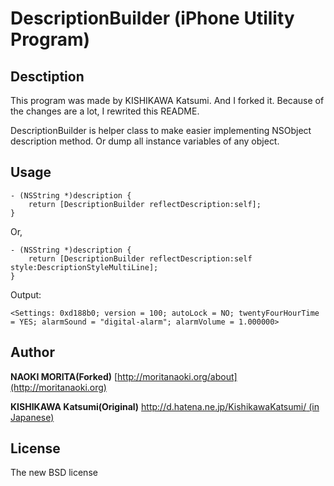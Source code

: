 # DescriptionBuilder (iPhone Utility Program)

## Desctiption

This program was made by KISHIKAWA Katsumi. And I forked it. Because of the changes are a lot, I rewrited this README.

DescriptionBuilder is helper class to make easier implementing NSObject description method.
Or dump all instance variables of any object. 

## Usage

```
- (NSString *)description {
    return [DescriptionBuilder reflectDescription:self];
}
```

Or,

```
- (NSString *)description {
    return [DescriptionBuilder reflectDescription:self style:DescriptionStyleMultiLine];
}
```

Output:

```
<Settings: 0xd188b0; version = 100; autoLock = NO; twentyFourHourTime = YES; alarmSound = "digital-alarm"; alarmVolume = 1.000000>
```

## Author

**NAOKI MORITA(Forked)**
[http://moritanaoki.org/about](http://moritanaoki.org)

**KISHIKAWA Katsumi(Original)**
[http://d.hatena.ne.jp/KishikawaKatsumi/ (in Japanese)](http://d.hatena.ne.jp/KishikawaKatsumi/)

## License
The new BSD license